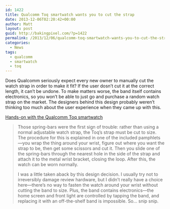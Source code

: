 ```yaml
---
id: 1422
title: Qualcomm Toq smartwatch wants you to cut the strap
date: 2013-12-06T02:20:42+00:00
author: Matt
layout: post
guid: http://bakingpixel.com/?p=1422
permalink: /2013/12/06/qualcomm-toq-smartwatch-wants-you-to-cut-the-strap/
categories:
  - News
tags:
  - qualcomm
  - smartwatch
  - toq
---
```

Does Qualcomm seriously expect every new owner to manually cut the watch strap in order to make it fit? If the user dosn&#8217;t cut it at the correct length, it can&#8217;t be undone. To make matters worse, the band itself contains electronics, so you won&#8217;t be able to just go and purchase a random watch strap on the market. The designers behind this design probably weren&#8217;t thinking too much about the user experience when they came up with this.

[Hands-on with the Qualcomm Toq smartwatch](http://arstechnica.com/gadgets/2013/12/hands-on-with-the-qualcomm-toq-smartwatch/)

> Those spring-bars were the first sign of trouble: rather than using a normal adjustable watch strap, the Toq&#8217;s strap must be cut to size. The procedure for this is explained in one of the included pamphlets—you wrap the thing around your wrist, figure out where you want the strap to be, then get some scissors and cut it. Then you slide one of the spring-bars through the nearest hole in the side of the strap and attach it to the metal wrist bracket, closing the loop. After this, the watch can be worn normally.
> 
> I was a little taken aback by this design decision. I usually try not to irreversibly damage review hardware, but I didn&#8217;t really have a choice here—there&#8217;s no way to fasten the watch around your wrist without cutting the band to size. Plus, the band contains electronics—the home screen and front light are controlled by tapping the band, and replacing it with an off-the-shelf band is impossible. So&#8230; snip snip.